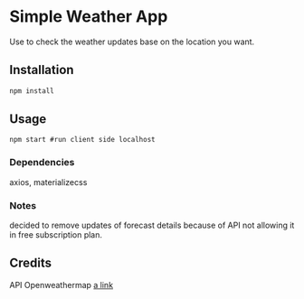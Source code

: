 # Simple Weather App

Use to check the weather updates base on the location you want.

## Installation

```bash
npm install
```

## Usage

```base
npm start #run client side localhost
```

### Dependencies

axios, materializecss

### Notes

decided to remove updates of forecast details because of API not allowing it in free subscription plan.

## Credits

API Openweathermap
[a link](https://openweathermap.org/)
